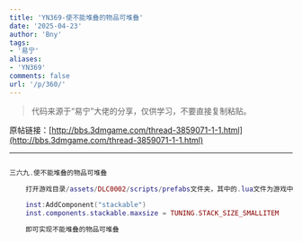 ```yaml
---
title: 'YN369-使不能堆叠的物品可堆叠'
date: '2025-04-23'
author: 'Bny'
tags:
- '易宁'
aliases:
- 'YN369'
comments: false
url: '/p/360/'
---
```


> 代码来源于“易宁”大佬的分享，仅供学习，不要直接复制粘贴。

原帖链接：[http://bbs.3dmgame.com/thread-3859071-1-1.html](http://bbs.3dmgame.com/thread-3859071-1-1.html)

---

```lua  

三六九.使不能堆叠的物品可堆叠

	打开游戏目录/assets/DLC0002/scripts/prefabs文件夹，其中的.lua文件为游戏中的物品。举例让牛角可堆叠：用MT管理器打开游戏目录/assets/scripts/prefabs/horn.lua文件，在inst:AddComponent("inspectable")的下一行插入以下内容：

	inst:AddComponent("stackable")
	inst.components.stackable.maxsize = TUNING.STACK_SIZE_SMALLITEM

	即可实现不能堆叠的物品可堆叠

```  

